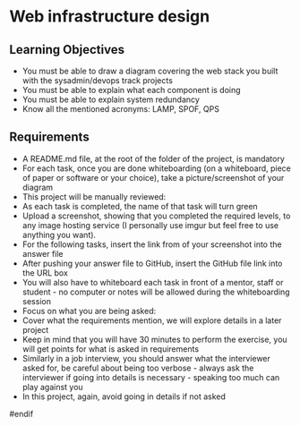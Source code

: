 # Web infrastructure design

## Learning Objectives
- You must be able to draw a diagram covering the web stack you built with the sysadmin/devops track projects
- You must be able to explain what each component is doing
- You must be able to explain system redundancy
- Know all the mentioned acronyms: LAMP, SPOF, QPS

## Requirements
- A README.md file, at the root of the folder of the project, is mandatory
- For each task, once you are done whiteboarding (on a whiteboard, piece of paper or software or your choice), take a picture/screenshot of your diagram
- This project will be manually reviewed:
- As each task is completed, the name of that task will turn green
- Upload a screenshot, showing that you completed the required levels, to any image hosting service (I personally use imgur but feel free to use anything you want).
- For the following tasks, insert the link from of your screenshot into the answer file
- After pushing your answer file to GitHub, insert the GitHub file link into the URL box
- You will also have to whiteboard each task in front of a mentor, staff or student - no computer or notes will be allowed during the whiteboarding session
- Focus on what you are being asked:
- Cover what the requirements mention, we will explore details in a later project
- Keep in mind that you will have 30 minutes to perform the exercise, you will get points for what is asked in requirements
- Similarly in a job interview, you should answer what the interviewer asked for, be careful about being too verbose - always ask the interviewer if going into details is necessary - speaking too much can play against you
- In this project, again, avoid going in details if not asked

#endif
